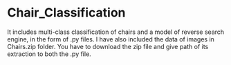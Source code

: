 # Chair_Classification
It includes multi-class classification of chairs and a model of reverse search engine, in the form of .py files. I have also included the data of images in Chairs.zip folder. 
You have to download the zip file and give path of its extraction to both the .py file.

